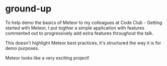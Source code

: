 ground-up
=========

To help demo the basics of Meteor to my colleagues at Code Club - Getting started with Meteor, I put togther a simple application with features commented out to progressively add extra features throughout the talk.

This doesn't highlight Meteor best practices, it's structured the way it is for demo purposes.

Meteor looks like a very exciting project!